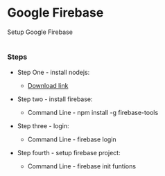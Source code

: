 # Google Firebase
Setup Google Firebase



#
### Steps

* Step One - install nodejs: 
  * [Download link](http://www.nodejs.org)


  
* Step two - install firebase: 
  * Command Line - npm install -g firebase-tools



* Step three - login: 
  * Command Line - firebase login
  
  
  
* Step fourth - setup firebase project: 
  * Command Line - firebase init funtions
